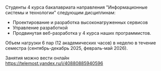Студенты 4 курса бакалавриата направления "Информационные системы и технологии" следующим дисциплинам:

- Проектирование и разработка высоконагруженных сервисов
- Управление разработкой
- Продвинутая веб-разработка у 4 курса наших программистов.

Объем нагрузки 6 пар (12 академических часов) в неделю в течение семестра (сентябрь-декабрь 2025, февраль-май 2026).

Занятия можно вести онлайн https://telemost.yandex.ru/j/40880885940596
